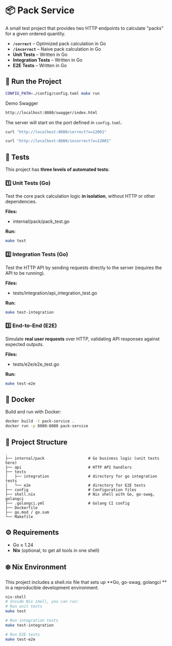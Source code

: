 # 📦 Pack Service

A small test project that provides two HTTP endpoints to calculate "packs" for a given ordered quantity.

- **`/correct`** – Optimized pack calculation in Go
- **`/incorrect`** – Naive pack calculation in Go
- **Unit Tests** – Written in Go
- **Integration Tests** – Written in Go
- **E2E Tests** – Written in Go


## 🚀 Run the Project

```bash
CONFIG_PATH=./config/config.toml make run
```

Demo Swagger
```bash
http://localhost:8080/swagger/index.html
```

The server will start on the port defined in `config.toml`.
```bash
curl "http://localhost:8080/correct?x=12001"

curl "http://localhost:8080/incorrect?x=12001"
```


## 🧪 Tests

This project has **three levels of automated tests**:

### 1️⃣ Unit Tests (Go)  
Test the core pack calculation logic **in isolation**, without HTTP or other dependencies.

**Files:**  
- internal/pack/pack_test.go  

**Run:**  
```bash
make test
```

### 2️⃣ Integration Tests (Go)  
Test the HTTP API by sending requests directly to the server (requires the API to be running).

**Files:**  
- tests/integration/api_integration_test.go

**Run:**  
```bash
make test-integration
```

### 3️⃣ End-to-End (E2E)
Simulate **real user requests** over HTTP, validating API responses against expected outputs.

**Files:**  
- tests/e2e/e2e_test.go

**Run:**  
```bash
make test-e2e
```

## 🐳 Docker

Build and run with Docker:
```bash
docker build -t pack-service .
docker run -p 8080:8080 pack-service
```


## 📂 Project Structure

```
.
├── internal/pack                   # Go business logic (unit tests here)
├── api                             # HTTP API handlers
├── tests
│   ├── integration                 # directory for go integration tests
│   └── e2e                         # directory for E2E tests
├── config                          # Configuration files
├── shell.nix                       # Nix shell with Go, go-swag, golangci
├── .golangci.yml                   # Golang CI config
├── Dockerfile
├── go.mod / go.sum
└── Makefile
```


## ⚙️ Requirements

- Go ≥ 1.24  
- **Nix** (optional, to get all tools in one shell)


## ❄️ Nix Environment

This project includes a shell.nix file that sets up **Go, go-swag, golangci ** in a reproducible development environment.

```bash
nix-shell
# Inside Nix shell, you can run:
# Run unit tests
make test

# Run integration tests
make test-integration

# Run E2E tests
make test-e2e

```